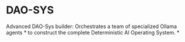 # DAO-SYS
Advanced DAO-Sys builder: Orchestrates a team of specialized Ollama agents  * to construct the complete Deterministic AI Operating System.  *
